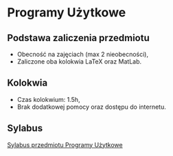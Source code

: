 # Programy Użytkowe

## Podstawa zaliczenia przedmiotu

- Obecność na zajęciach (max 2 nieobecności),
- Zaliczone oba kolokwia LaTeX oraz MatLab.

## Kolokwia

- Czas kolokwium: 1.5h,
- Brak dodatkowej pomocy oraz dostępu do internetu.

## Sylabus

[Sylabus przedmiotu Programy Użytkowe](https://github.com/lukzmu/university-pu/blob/master/sylabus_2317S1-PUZYTK_PL.pdf)
